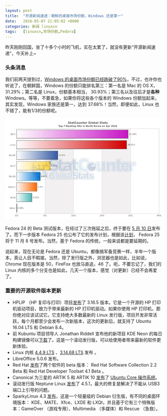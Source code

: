 ```yaml
---
layout: post
title:	"开源新闻速递：朝鲜的桌面市场份额，Windows 还是第一"
date:	2016-05-07 21:05:02 +0800 
categories:	新闻 linuxcn 
tags:	[linuxcn,市场份额,Fedora]
---
```



昨天刚刚回国，坐了十多个小时的飞机，实在太累了，就没有更新“开源新闻速递”，今天补上~


### 头条消息


我们前两天提到过，[Windows 的桌面市场份额已经跌破了90%](/article-7301-1.html)，不过，也许你也听说了，在朝鲜国，Windows 的份额只能排名第三：第一名是 Mac 的 OS X，31.29%；第二名是 Linux，份额基本相当， 30.93%；第三名以及往后才是**各种** Windows。等等，不要着急，如果你将这些各个版本的 Windows 份额加起来，其实发现，Windows 家族还是第一，达到 37.68%！当然，即便如此，Linux 也不错了，能有1/3的份额呢。


![](/Asserts/Images/album/201605/07/210504m4vq4y8nnt3naqva.jpg)


Fedora 24 的 Beta 测试版本，在经过了三次拖延之后，终于要在 [5 月 10 日](https://lists.fedoraproject.org/archives/list/devel@lists.fedoraproject.org/thread/G2DH3KWJVXMKDQWQ6ZUO2Z4LQD7WXBR2/)发布了。而下一步版本 Fedora 25 也公布了它的发布计划，根据该[计划](https://fedoraproject.org/wiki/Releases/25/Schedule)， Fedora 25 将于 11 月 8 号发布。当然，基于 Fedora 的传统，一般来说都是要延期的。


说起来，现在无论是 Fedora 还是 Ubuntu，都像搞军备竞赛一样，半年一个版本，真让人目不暇接。当然，除了发行版之外，浏览器也是如此，比如说， Chrome 现在版本是 50，FireFox 也放马直追，46 了。呃，不要忘记了，我们的 Linux 内核的多个分支也是如此，几天一个版本，感觉（对更新）已经不会再爱了。


### 重要的开源软件版本更新


* HPLIP （HP 复印与打印）项目[发布](https://sourceforge.net/p/hplip/news/2016/05/hplip-3165-release-notes/)了 3.16.5 版本。它是一个开源的 HP 打印机驱动项目，致力于带来最新的 HP 打印机驱动。如果你使用 HP 打印机，那你绝对应该试试它。它支持绝大多数最新的 Linux 发行版，项目开发非常活跃，每个月都至少会发布一次新版本，这次的更新后，就支持了 Ubuntu 16.04 LTS 和 Debian 8.4。
* 前 Kubuntu 项目领导人 Jonathan Riddell 宣布他的新项目 KDE Neon 的每日构建镜像可以[下载](http://files.kde.org/neon/images/plasma-wayland-devedition-gitunstable/current/)了。这是一个滚动发行版，可以给使用者带来最新的软件更新体验。
* Linux 内核 [4.4.9 LTS](https://lkml.org/lkml/2016/5/4/841) 、[3.14.68 LTS](https://lkml.org/lkml/2016/5/4/839) 发布 。
* LibreOffice 5.0.6 发布。
* Red Hat [发布](https://access.redhat.com/)了两个软件的 beta 版本： Red Hat Software Collection 2.2 Beta 和 Red Hat Developer Toolset 4.1 Beta 。
* Canonical 为三星的 ARTIK 5 和 ARTIK 10 [发布](http://insights.ubuntu.com/2016/05/05/ubuntu-core-now-available-for-samsung-artik-5-and-10/)了 [Ubuntu Core 操作系统](https://developer.ubuntu.com/en/snappy/start/samsung-artik-iot-modules/)。
* 滚动发行版 Neptune Linux [发布](https://neptuneos.com/en/news-reader/neptune-4-5-1-isos-are-available-now.html)了 4.5.1，最大的修复是解决了不能从 USB3 端口上引导的问题。
* SparkyLinux 4.3 [发布](http://sparkylinux.org/sparkylinux-4-3-special-editions/)，这是一个轻量级的 Debian 衍生版，有不同的桌面环境版本： KDE、MATE、Xfce、LXDE 和 LXQt，并且基于它有三个特殊版本：GameOver （游戏专用）、Multimedia （多媒体）和 Rescue （急救）。
